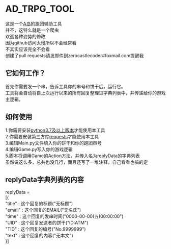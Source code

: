 # AD_TRPG_TOOL
这是一个[A岛](https://adnmb.com)的跑团辅助工具  
并不，这特么就是一个爬虫  
欢迎各种姿势的修改  
因为github访问太慢所以不会经常看  
不其实应该完全不会看  
创建了pull requests请发邮件到zerocastlecoder#foxmail.com提醒我

## 它如何工作？
首先你需要发一个串，告诉工具你的串号和饼干后，运行它。  
工具将会自动将自上次运行以来的所有回复整理进字典列表中，并传递给你的游戏主逻辑。

## 如何使用
1.你需要安装[python3.7及以上版本](https://www.python.org/downloads/)才能使用本工具  
2.你需要安装第三方库[requests](http://docs.python-requests.org)才能使用本工具  
3.编辑Main.py文件填入你的饼干和你的跑团串号  
4.编辑Game.py写入你的游戏逻辑  
5.脚本将调用Game的Action方法，并传入名为replyData的字典列表  
虽然说这么多，总共也没几行，而且还写了一堆注释，自己看看也搞的定

## replyData字典列表的内容
replyData =  
[{  
    "title" :  这个回复的标题("无标题")  
    "email" : 这个回复的EMAIL("无名氏")  
	"time" : 这个回复的发串时间("0000-00-00(五)00:00:00")  
	"UID" : 这个回复发送者的饼干("ID:ATM")  
    "TID" : 这个回复的编号("No.9999999")  
	"text" : 这个回复的内容("无本文")  
}]  

